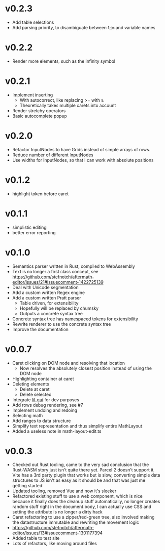 # v0.2.3

- Add table selections
- Add parsing priority, to disambiguate between `lim` and variable names

# v0.2.2

- Render more elements, such as the infinity symbol

# v0.2.1

- Implement inserting
  - With autocorrect, like replacing >= with ≥
  - Theoretically takes multiple carets into account
- Render stretchy operators
- Basic autocomplete popup

# v0.2.0

- Refactor InputNodes to have Grids instead of simple arrays of rows.
- Reduce number of different InputNodes
- Use widths for InputNodes, so that I can work with absolute positions

# v0.1.2

- highlight token before caret

# v0.1.1

- simplistic editing
- better error reporting

# v0.1.0

- Semantics parser written in Rust, compiled to WebAssembly
- Text is no longer a first class concept, see https://github.com/stefnotch/aftermath-editor/issues/21#issuecomment-1422725139
- Deal with Unicode segmentation
- Add a custom written Regex engine
- Add a custom written Pratt parser
  - Table driven, for extensibility
  - Hopefully will be replaced by chumsky
  - Outputs a concrete syntax tree
- Concrete syntax tree has namespaced tokens for extensibility
- Rewrite renderer to use the concrete syntax tree
- Improve the documentation

# v0.0.7

- Caret clicking on DOM node and resolving that location
  - Now resolves the absolutely closest position instead of using the DOM node
- Highlighting container at caret
- Deleting elements
  - Delete at caret
  - Delete selected
- Integrate [lil-gui](https://github.com/georgealways/lil-gui) for dev purposes
- Add rows debug rendering, see #7
- Implement undoing and redoing
- Selecting math
- Add ranges to data structure
- Simplify text representation and thus simplify entire MathLayout
- Added a useless note in math-layout-edit.ts

# v0.0.3

- Checked out Rust tooling, came to the very sad conclusion that the Rust-WASM story just isn't quite there yet. Parcel 2 doesn't support it, Vite has a 3rd party plugin that works but is slow, converting simple data structures to JS isn't as easy as it should be and that was just me getting started
- Updated tooling, removed Vue and now it's sleeker
- Refactored existing stuff to use a web component, which is nice because it finally does the cleanup stuff automatically, no longer creates random stuff right in the document.body, I can actually use CSS and setting the attribute is no longer a dirty hack
- Caret refactoring to use a zipper/red-green tree, also involved making the datastructure immutable and rewriting the movement logic
- https://github.com/stefnotch/aftermath-editor/issues/13#issuecomment-1301177394
- Added table to test site
- Lots of refactors, like moving around files
